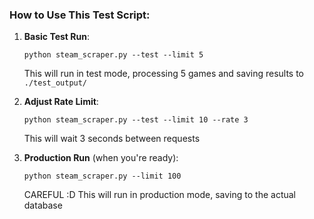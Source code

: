 ### How to Use This Test Script:

1. **Basic Test Run**:
   ```
   python steam_scraper.py --test --limit 5
   ```
   This will run in test mode, processing 5 games and saving results to `./test_output/`

2. **Adjust Rate Limit**:
   ```
   python steam_scraper.py --test --limit 10 --rate 3
   ```
   This will wait 3 seconds between requests

3. **Production Run** (when you're ready):
   ```
   python steam_scraper.py --limit 100
   ```
   CAREFUL :D This will run in production mode, saving to the actual database